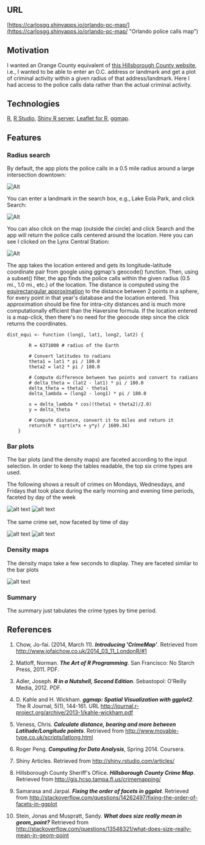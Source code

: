 ## URL
[https://carlosgg.shinyapps.io/orlando-pc-map/](https://carlosgg.shinyapps.io/orlando-pc-map/ "Orlando police calls map")

## Motivation

I wanted an Orange County equivalent of [this Hillsborough County website](http://gis.hcso.tampa.fl.us/PublicGIS/CrimeMapping/), i.e., 
I wanted to be able to enter an O.C. address or landmark and get a plot of criminal activity within a given radius of that address/landmark.
Here I had access to the police calls data rather than the actual criminal activity.

## Technologies

[R](https://leanpub.com/rprogramming), [R Studio](https://www.rstudio.com/), [Shiny R server](http://shiny.rstudio.com/articles/), [Leaflet for R](http://rstudio.github.io/leaflet/), [ggmap](https://journal.r-project.org/archive/2013-1/kahle-wickham.pdf).

## Features

### Radius search

By default, the app plots the police calls in a 0.5 mile radius around a large intersection downtown:

![Alt](docs_images/Radius_1.JPG?raw=true "Default")

You can enter a landmark in the search box, e.g., Lake Eola Park, and click Search:

![Alt](docs_images/Radius_2.JPG?raw=true "Lake Eola")

You can also click on the map (outside the circle) and click Search and the app will return the police calls centered around the location.
Here you can see I clicked on the Lynx Central Station:

![Alt](docs_images/Radius_3.JPG?raw=true "Lynx Central Station")

The app takes the location entered and gets its longitude-latitude coordinate pair from google using ggmap's geocode() function. 
Then, using a subset() filter, the app finds the police calls within the given radius (0.5 mi., 1.0 mi., etc.) of the location.
The distance is computed using the [equirectangular approximation](http://www.movable-type.co.uk/scripts/latlong.html) to the distance between 2 points in a sphere, for every point in that year's database and the location entered. This approximation should be fine for intra-city distances and is much more computationally efficient than the Haversine formula. If the location entered is a map-click, then there's no need for the geocode step since the click returns the coordinates.

```
dist_equi <- function (long1, lat1, long2, lat2) {
        
        R = 6371000 # radius of the Earth
        
        # Convert latitudes to radians
        theta1 = lat1 * pi / 180.0
        theta2 = lat2 * pi / 180.0
        
        # Compute difference between two points and convert to radians
        # delta_theta = (lat2 - lat1) * pi / 180.0 
        delta_theta = theta2 - theta1
        delta_lambda = (long2 - long1) * pi / 180.0
        
        x = delta_lambda * cos((theta1 + theta2)/2.0)
        y = delta_theta
        
        # Compute distance, convert it to miles and return it
        return(R * sqrt(x*x + y*y) / 1609.34)
    }
```

### Bar plots

The bar plots (and the density maps) are faceted according to the input selection. In order to keep the tables readable, the top six crime types are used.

The following shows a result of crimes on Mondays, Wednesdays, and Fridays that took place during the early morning and evening time periods, faceted by day of the week

![alt text](orlando-pc/faceted_inputs_1.PNG "Faceted inputs")  ![alt text](orlando-pc/faceted_result_1.PNG "Faceted results")    
<br>
The same crime set, now faceted by time of day

![alt text](orlando-pc/faceted_inputs_2.PNG "Faceted inputs")  ![alt text](orlando-pc/faceted_result_2.PNG "Faceted results")

### Density maps

The density maps take a few seconds to display. They are faceted similar to the bar plots

![alt text](orlando-pc/faceted_result_3.PNG "Faceted map density")


### Summary

The summary just tabulates the crime types by time period.

## References

1. Chow, Jo-fai. (2014, March 11). ***Introducing 'CrimeMap'***. Retrieved from http://www.jofaichow.co.uk/2014_03_11_LondonR/#1

2. Matloff, Norman. ***The Art of R Programming***. San Francisco: No Starch Press, 2011. PDF.

3. Adler, Joseph. ***R in a Nutshell, Second Edition***. Sebastopol: O'Reilly Media, 2012. PDF.

4. D. Kahle and H. Wickham. ***ggmap: Spatial Visualization with ggplot2***. The R Journal, 5(1), 144-161. URL http://journal.r-project.org/archive/2013-1/kahle-wickham.pdf

5. Veness, Chris. ***Calculate distance, bearing and more between Latitude/Longitude points***. Retrieved from http://www.movable-type.co.uk/scripts/latlong.html

6. Roger Peng. ***Computing for Data Analysis***, Spring 2014. Coursera.

7. Shiny Articles. Retrieved from http://shiny.rstudio.com/articles/

8. Hillsborough County Sheriff's Ofiice. ***Hillsborough County Crime Map***. Retrieved from http://gis.hcso.tampa.fl.us/crimemapping/

9. Samarasa and Jarpal. ***Fixing the order of facets in ggplot***. Retrieved from http://stackoverflow.com/questions/14262497/fixing-the-order-of-facets-in-ggplot

10. Stein, Jonas and Muspratt, Sandy. ***What does size really mean in geom_point?*** Retrieved from http://stackoverflow.com/questions/13548321/what-does-size-really-mean-in-geom-point
